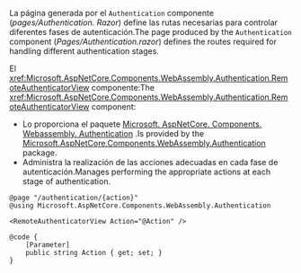 <span data-ttu-id="ae1ab-101">La página generada por el `Authentication` componente (*pages/Authentication. Razor*) define las rutas necesarias para controlar diferentes fases de autenticación.</span><span class="sxs-lookup"><span data-stu-id="ae1ab-101">The page produced by the `Authentication` component (*Pages/Authentication.razor*) defines the routes required for handling different authentication stages.</span></span>

<span data-ttu-id="ae1ab-102">El <xref:Microsoft.AspNetCore.Components.WebAssembly.Authentication.RemoteAuthenticatorView> componente:</span><span class="sxs-lookup"><span data-stu-id="ae1ab-102">The <xref:Microsoft.AspNetCore.Components.WebAssembly.Authentication.RemoteAuthenticatorView> component:</span></span>

* <span data-ttu-id="ae1ab-103">Lo proporciona el paquete [Microsoft. AspNetCore. Components. Webassembly. Authentication](https://www.nuget.org/packages/Microsoft.AspNetCore.Components.WebAssembly.Authentication/) .</span><span class="sxs-lookup"><span data-stu-id="ae1ab-103">Is provided by the [Microsoft.AspNetCore.Components.WebAssembly.Authentication](https://www.nuget.org/packages/Microsoft.AspNetCore.Components.WebAssembly.Authentication/) package.</span></span>
* <span data-ttu-id="ae1ab-104">Administra la realización de las acciones adecuadas en cada fase de autenticación.</span><span class="sxs-lookup"><span data-stu-id="ae1ab-104">Manages performing the appropriate actions at each stage of authentication.</span></span>

```razor
@page "/authentication/{action}"
@using Microsoft.AspNetCore.Components.WebAssembly.Authentication

<RemoteAuthenticatorView Action="@Action" />

@code {
    [Parameter]
    public string Action { get; set; }
}
```
